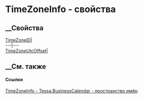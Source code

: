 # TimeZoneInfo - свойства
##  __Свойства
[TimeZoneID](P_Tessa_BusinessCalendar_TimeZoneInfo_TimeZoneID.htm)|  
---|---  
[TimeZoneUtcOffset](P_Tessa_BusinessCalendar_TimeZoneInfo_TimeZoneUtcOffset.htm)|  
## __См. также
#### Ссылки
[TimeZoneInfo - ](T_Tessa_BusinessCalendar_TimeZoneInfo.htm)
[Tessa.BusinessCalendar - пространство имён](N_Tessa_BusinessCalendar.htm)
